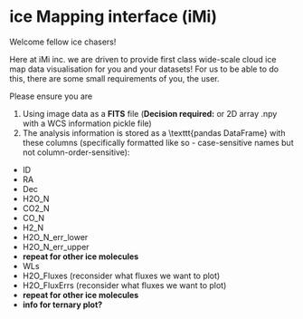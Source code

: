 # ice Mapping interface (iMi) 

Welcome fellow ice chasers!

Here at iMi inc. we are driven to provide first class wide-scale cloud ice map data visualisation for you and your datasets! For us to be able to do this, there are some small requirements of you, the user.

Please ensure you are 
1. Using image data as a __FITS__ file (**Decision required:** or 2D array .npy with a WCS information pickle file)
2. The analysis information is stored as a  \texttt{pandas DataFrame} with these columns (specifically formatted like so - case-sensitive names but not column-order-sensitive):
- ID
- RA
- Dec
- H2O_N
- CO2_N
- CO_N
- H2_N
- H2O_N_err_lower
- H2O_N_err_upper
- **repeat for other ice molecules**
- WLs
- H2O_Fluxes (reconsider what fluxes we want to plot)
- H2O_FluxErrs (reconsider what fluxes we want to plot)
- **repeat for other ice molecules**
- **info for ternary plot?**
